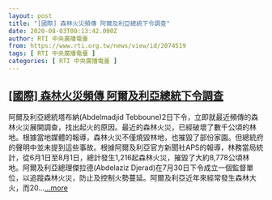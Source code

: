 ```yaml
---
layout: post
title: "[國際] 森林火災頻傳 阿爾及利亞總統下令調查"
date: 2020-08-03T00:13:42.000Z
author: RTI 中央廣播電臺
from: https://www.rti.org.tw/news/view/id/2074519
tags: [ RTI 中央廣播電臺 ]
categories: [ RTI 中央廣播電臺 ]
---
```

<!--1596413622000-->
[[國際] 森林火災頻傳 阿爾及利亞總統下令調查](https://www.rti.org.tw/news/view/id/2074519)
------

<div>
阿爾及利亞總統塔布納(Abdelmadjid Tebboune)2日下令，立即就最近頻傳的森林火災展開調查，找出起火的原因。最近的森林火災，已經破壞了數千公頃的林地。根據當地媒體的報導，森林火災不僅燒毀林地，也摧毀了部份家園。但總統府的聲明中並未提到這些事故。根據阿爾及利亞官方新聞社APS的報導，林務當局統計，從6月1日至8月1日，總計發生1,216起森林火災，摧毀了大約8,778公頃林地。阿爾及利亞總理傑拉德(Abdelaziz Djerad)在7月30日下令成立一個監督單位，以追蹤森林火災，防止及控制火勢蔓延。阿爾及利亞近年來經常發生森林大火，而20...<a target="_blank" href="https://www.rti.org.tw/news/view/id/2074519">...more</a>
</div>
